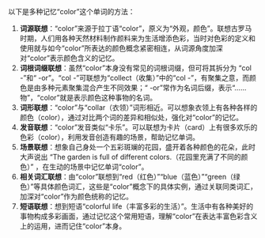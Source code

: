 以下是多种记忆“color”这个单词的方法：
1. **词源联想**：“color”来源于拉丁语“color”，原义为“外观，颜色”。联想古罗马时期，人们用各种天然材料制作颜料来为生活增添色彩，当时对色彩的定义和使用就与如今“color”所表达的颜色概念紧密相连，从词源角度加深对“color”表示颜色含义的记忆。
2. **词根词缀联想**：虽然“color”本身没有常见的词根词缀，但可将其拆分为 “col -”和“ -or”。“col -”可联想为“collect（收集）”中的“col -”，有聚集之意，而颜色是由多种元素聚集混合产生不同效果；“ -or”常作为名词后缀，表示“……物”，“color”就是表示颜色这种事物的名词。
3. **词形联想**：“color”与“collar（衣领）”词形相近。可以想象衣领上有各种各样的颜色（color），通过对比两个词的差异和相似处，强化对“color”的记忆。
4. **发音联想**：“color”发音类似“卡乐”。可以联想为卡片（card）上有很多欢乐的色彩（color），利用发音创造有趣的场景，帮助记忆单词。
5. **场景联想**：想象自己身处一个五彩斑斓的花园，盛开着各种颜色的花朵，此时大声说出 “The garden is full of different colors.（花园里充满了不同的颜色）” ，在生动的场景中记忆单词“color”。
6. **相关词汇联想**：由“color”联想到“red（红色）”“blue（蓝色）”“green（绿色）”等具体颜色词汇，这些是“color”概念下的具体实例，通过关联同类词汇，加深对“color”作为颜色统称的记忆。
7. **短语联想**：想到短语“colorful life（丰富多彩的生活）”。生活中有各种美好的事物构成多彩画面，通过记忆这个常用短语，理解“color”在表达丰富色彩含义上的运用，进而记住“color”本身。 
